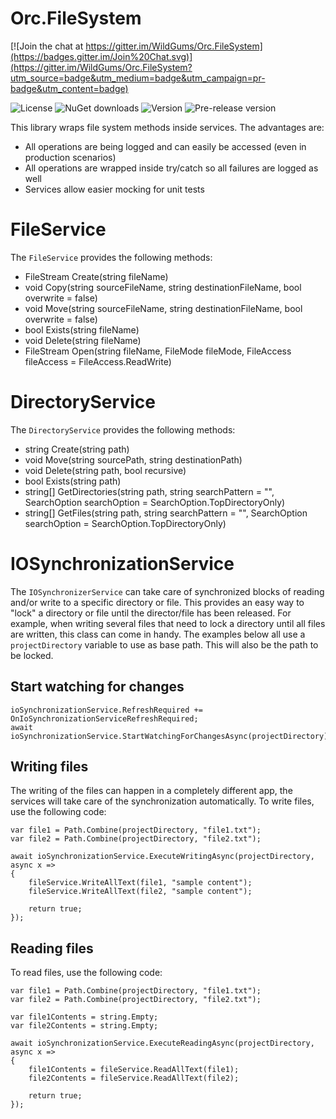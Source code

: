 # Orc.FileSystem

[![Join the chat at https://gitter.im/WildGums/Orc.FileSystem](https://badges.gitter.im/Join%20Chat.svg)](https://gitter.im/WildGums/Orc.FileSystem?utm_source=badge&utm_medium=badge&utm_campaign=pr-badge&utm_content=badge)

![License](https://img.shields.io/github/license/WildGums/Orc.FileSystem.svg)
![NuGet downloads](https://img.shields.io/nuget/dt/Orc.FileSystem.svg)
![Version](https://img.shields.io/nuget/v/[NUGET.PACKAGENAME].svg)
![Pre-release version](https://img.shields.io/nuget/vpre/Orc.FileSystem.svg)

This library wraps file system methods inside services. The advantages are:

- All operations are being logged and can easily be accessed (even in production scenarios)
- All operations are wrapped inside try/catch so all failures are logged as well
- Services allow easier mocking for unit tests

# FileService

The `FileService` provides the following methods:

- FileStream Create(string fileName)
- void Copy(string sourceFileName, string destinationFileName, bool overwrite = false)
- void Move(string sourceFileName, string destinationFileName, bool overwrite = false)
- bool Exists(string fileName)
- void Delete(string fileName)
- FileStream Open(string fileName, FileMode fileMode, FileAccess fileAccess = FileAccess.ReadWrite)

# DirectoryService

The `DirectoryService` provides the following methods:

- string Create(string path)
- void Move(string sourcePath, string destinationPath)
- void Delete(string path, bool recursive)
- bool Exists(string path)
- string[] GetDirectories(string path, string searchPattern = "", SearchOption searchOption = SearchOption.TopDirectoryOnly)
- string[] GetFiles(string path, string searchPattern = "", SearchOption searchOption = SearchOption.TopDirectoryOnly)

# IOSynchronizationService

The `IOSynchronizerService` can take care of synchronized blocks of reading and/or write to a specific directory or file. This provides an easy way to "lock" a directory or file until the director/file has been released. For example, when writing several files that need to lock a directory until all files are written, this class can come in handy. The examples below all use a `projectDirectory` variable to use as base path. This will also be the path to be locked.

## Start watching for changes

	ioSynchronizationService.RefreshRequired += OnIoSynchronizationServiceRefreshRequired;
	await ioSynchronizationService.StartWatchingForChangesAsync(projectDirectory);

## Writing files

The writing of the files can happen in a completely different app, the services will take care of the synchronization automatically. To write files, use the following code:

	var file1 = Path.Combine(projectDirectory, "file1.txt");
	var file2 = Path.Combine(projectDirectory, "file2.txt");
	
	await ioSynchronizationService.ExecuteWritingAsync(projectDirectory, async x => 
	{
	    fileService.WriteAllText(file1, "sample content");
		fileService.WriteAllText(file2, "sample content");
	
	    return true;
	});

## Reading files

To read files, use the following code:

	var file1 = Path.Combine(projectDirectory, "file1.txt");
	var file2 = Path.Combine(projectDirectory, "file2.txt");
	
	var file1Contents = string.Empty;
	var file2Contents = string.Empty;
	
	await ioSynchronizationService.ExecuteReadingAsync(projectDirectory, async x => 
	{
	    file1Contents = fileService.ReadAllText(file1);
		file2Contents = fileService.ReadAllText(file2);
	
	    return true;
	});





